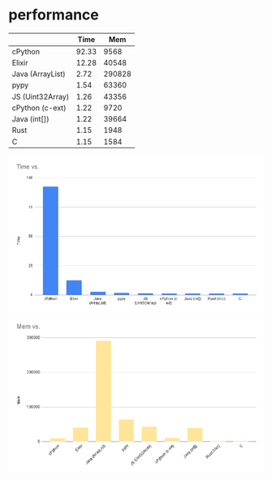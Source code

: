 
performance
========

|                  | Time  | Mem    |
|------------------|-------|--------|
| cPython          | 92.33 | 9568   |
| Elixir           | 12.28 | 40548  |
| Java (ArrayList) | 2.72  | 290828 |
| pypy             | 1.54  | 63360  |
| JS (Uint32Array) | 1.26  | 43356  |
| cPython (c-ext)  | 1.22  | 9720   |
| Java (int[])     | 1.22  | 39664  |
| Rust             | 1.15  | 1948   |
| C                | 1.15  | 1584   |


<img src="timechart.png"/>
<img src="memchart.png"/>
